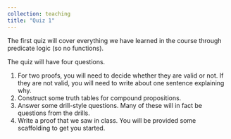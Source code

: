 ```yaml
---
collection: teaching
title: "Quiz 1"
---
```


The first quiz
will cover everything we have learned in the course through predicate logic (so
no functions).

The quiz will have four questions.
1. For two proofs, you will need to decide whether they are valid or not. If
   they are not valid, you will need to write about one sentence explaining
   why.
2. Construct some truth tables for compound propositions.
3. Answer some drill-style questions. Many of these will in fact be questions from the
   drills.
4. Write a proof that we saw in class. You will be provided some scaffolding to
   get you started.


